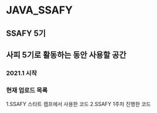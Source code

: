 # JAVA_SSAFY
## SSAFY 5기
## 사피 5기로 활동하는 동안 사용할 공간
### 2021.1 시작


### 현재 업로드 목록
1.SSAFY 스타트 캠프에서 사용한 코드
2.SSAFY 1주차 진행한 코드



